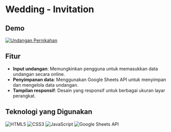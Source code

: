 # Wedding - Invitation

## Demo
[![Undangan Pernikahan](https://img.shields.io/badge/Demo-Undangan%20Pernikahan-blue?style=for-the-badge&logoColor=white)](https://sandiperdiansah.github.io/undangan_pernikahan/)

## Fitur

- **Input undangan**: Memungkinkan pengguna untuk memasukkan data undangan secara online.
- **Penyimpanan data**: Menggunakan Google Sheets API untuk menyimpan dan mengelola data undangan.
- **Tampilan responsif**: Desain yang responsif untuk berbagai ukuran layar perangkat.

## Teknologi yang Digunakan

![HTML5](https://img.shields.io/badge/HTML5-E34F26?style=for-the-badge&logo=html5&logoColor=white)
![CSS3](https://img.shields.io/badge/CSS3-1572B6?style=for-the-badge&logo=css3&logoColor=white)
![JavaScript](https://img.shields.io/badge/JavaScript-F7DF1E?style=for-the-badge&logo=javascript&logoColor=black)
![Google Sheets API](https://img.shields.io/badge/Google%20Sheets%20API-34A853?style=for-the-badge&logo=googlesheets&logoColor=white)
